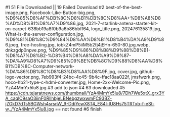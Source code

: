 #1 51 File Downloaded || 19 Failed Download
#2 best-of-the-best-image.png, Facebook-Like-Button-big.png, %D9%85%D8%AF%DB%8C%D8%B1%DB%8C%D8%AA+%D8%A8%D8%AD%D8%B1%D8%A7%D9%86.jpg, 2021-7-starlink-antena-starter-kit-on-carpet-638bb19a8f0b9a6b86bbff64, logo_title.png, 202476135819.jpg, What-is-the-server-configuration.jpg, %D9%81%DB%8C%D9%84%D8%AA%D8%B1%D8%B4%DA%A9%D9%86.jpeg, free-hosting.jpg, iobkZ4mP5iiM5b2fj4jEHn-650-80.jpg.webp, dnkzgdp0npve.png, %D9%85%D9%86%D8%B8%D9%88%D8%B1-%D8%A7%D8%B2-%D8%B4%D8%A8%DA%A9%D9%87-%DA%A9%D8%A7%D9%85%D9%BE%DB%8C%D9%88%D8%AA%D8%B1%DB%8C-Computer-network-%DA%86%DB%8C%D8%B3%D8%AA%D8%9F.jpg, cover.jpg, github-logo-vector.png, 7eb993f4-24bc-4c45-9b4c-ffac18aa022f, jmsfwzrk.png, hoco-hb21-type-c-hdmi-converter.jpg, Home-2xx-Welcome-Pic.png, YzA4MmYx5lu8.jpg
#3 add to json
#4 63 downloaded 
#5 https://cdn.tejaratnews.com/thumbnail/YzA4MmYx5lu8/7Dh7We5xtX_grx3YA_caqlC9saO3iinF0RllhbjeLBNebgzwxwmFC93BZ-jZGkD7dTs5BGWsh4srsnW_9-DdiYcwX8T4_E84I-lU8Hs75TRTxb-f-eSt-w,,/YzA4MmYx5lu8.jpg == not found
#6 finish
